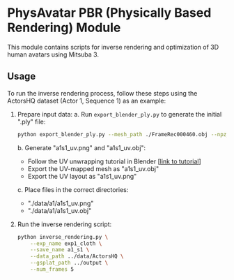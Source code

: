 # PhysAvatar PBR (Physically Based Rendering) Module

This module contains scripts for inverse rendering and optimization of 3D human avatars using Mitsuba 3.

## Usage

To run the inverse rendering process, follow these steps using the ActorsHQ dataset (Actor 1, Sequence 1) as an example:

1. Prepare input data:
   a. Run `export_blender_ply.py` to generate the initial ".ply" file:
      ```bash
      python export_blender_ply.py --mesh_path ./FrameRec000460.obj --npz_path ../output/actor01/seq01/ --name a1/a1s1 --output_dir ./data/a1/
      ```
   b. Generate "a1s1_uv.png" and "a1s1_uv.obj":
      - Follow the UV unwrapping tutorial in Blender [[link to tutorial](https://docs.google.com/presentation/d/e/2PACX-1vTyl0x6Df6o_MFkzuAa_yYsadPJmw5F8NZkjYCFO2zGFVgqggbp_mpDCs4vnOYR0ZEKgbhFLxnsnooM/pub?start=false&loop=false&delayms=3000&slide=id.g2fc63c2ad8e_0_44)]
      - Export the UV-mapped mesh as "a1s1_uv.obj"
      - Export the UV layout as "a1s1_uv.png"

   c. Place files in the correct directories:
      - "./data/a1/a1s1_uv.png"
      - "./data/a1/a1s1_uv.obj"

2. Run the inverse rendering script:
   ```bash
   python inverse_rendering.py \
       --exp_name exp1_cloth \
       --save_name a1_s1 \
       --data_path ../data/ActorsHQ \
       --gsplat_path ../output \
       --num_frames 5
   ```
